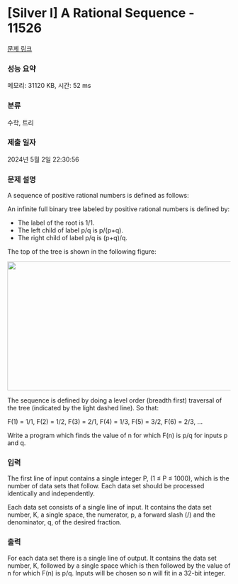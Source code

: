 # [Silver I] A Rational Sequence - 11526 

[문제 링크](https://www.acmicpc.net/problem/11526) 

### 성능 요약

메모리: 31120 KB, 시간: 52 ms

### 분류

수학, 트리

### 제출 일자

2024년 5월 2일 22:30:56

### 문제 설명

<p>A sequence of positive rational numbers is defined as follows:</p>

<p>An infinite full binary tree labeled by positive rational numbers is defined by:</p>

<ul>
	<li>The label of the root is 1/1.</li>
	<li>The left child of label p/q is p/(p+q).</li>
	<li>The right child of label p/q is (p+q)/q.</li>
</ul>

<p>The top of the tree is shown in the following figure:</p>

<p style="text-align: center;"><img alt="" src="https://onlinejudgeimages.s3-ap-northeast-1.amazonaws.com/problem/11526/1.png" style="height:291px; width:564px"></p>

<p>The sequence is defined by doing a level order (breadth first) traversal of the tree (indicated by the light dashed line). So that:</p>

<p>F(1) = 1/1, F(2) = 1/2, F(3) = 2/1, F(4) = 1/3, F(5) = 3/2, F(6) = 2/3, …</p>

<p>Write a program which finds the value of n for which F(n) is p/q for inputs p and q.</p>

### 입력 

 <p>The first line of input contains a single integer P, (1 ≤ P ≤ 1000), which is the number of data sets that follow. Each data set should be processed identically and independently.</p>

<p>Each data set consists of a single line of input. It contains the data set number, K, a single space, the numerator, p, a forward slash (/) and the denominator, q, of the desired fraction.</p>

### 출력 

 <p>For each data set there is a single line of output. It contains the data set number, K, followed by a single space which is then followed by the value of n for which F(n) is p/q. Inputs will be chosen so n will fit in a 32-bit integer.</p>

